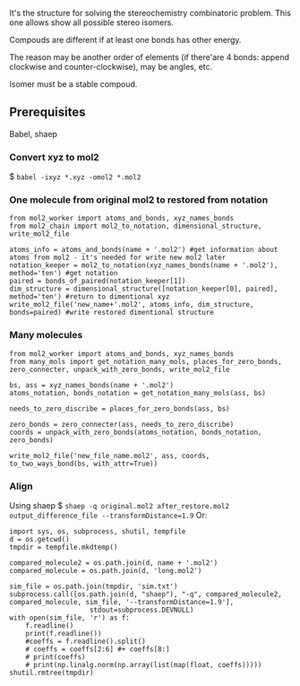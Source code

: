 It's the structure for solving the stereochemistry combinatoric problem. This one allows show all possible stereo isomers.

Compouds are different if at least one bonds has other energy.

The reason may be another order of elements (if there'are 4 bonds: append clockwise and counter-clockwise), may be angles, etc.

Isomer must be a stable compoud.

## Prerequisites
Babel, shaep

### Convert xyz to mol2
$ ```babel -ixyz *.xyz -omol2 *.mol2```

### One molecule from original mol2 to restored from notation

```
from mol2_worker import atoms_and_bonds, xyz_names_bonds  
from mol2_chain import mol2_to_notation, dimensional_structure, write_mol2_file

atoms_info = atoms_and_bonds(name + '.mol2') #get information about atoms from mol2 - it's needed for write new mol2 later
notation_keeper = mol2_to_notation(xyz_names_bonds(name + '.mol2'), method='ten') #get notation
paired = bonds_of_paired(notation_keeper[1])
dim_structure = dimensional_structure([notation_keeper[0], paired], method='ten') #return to dimentional xyz
write_mol2_file('new_name+'.mol2', atoms_info, dim_structure, bonds=paired) #write restored dimentional structure
```

### Many molecules
```
from mol2_worker import atoms_and_bonds, xyz_names_bonds 
from many_mols import get_notation_many_mols, places_for_zero_bonds, zero_connecter, unpack_with_zero_bonds, write_mol2_file

bs, ass = xyz_names_bonds(name + '.mol2')
atoms_notation, bonds_notation = get_notation_many_mols(ass, bs)

needs_to_zero_discribe = places_for_zero_bonds(ass, bs)

zero_bonds = zero_connecter(ass, needs_to_zero_discribe)
coords = unpack_with_zero_bonds(atoms_notation, bonds_notation, zero_bonds)

write_mol2_file('new_file_name.mol2', ass, coords, to_two_ways_bond(bs, with_attr=True))
```
### Align

Using shaep $ ```shaep -q original.mol2 after_restore.mol2 output_difference_file --transformDistance=1.9```
Or:
```
import sys, os, subprocess, shutil, tempfile
d = os.getcwd()
tmpdir = tempfile.mkdtemp()

compared_molecule2 = os.path.join(d, name + '.mol2')
compared_molecule = os.path.join(d, 'long.mol2')

sim_file = os.path.join(tmpdir, 'sim.txt')
subprocess.call([os.path.join(d, "shaep"), "-q", compared_molecule2, compared_molecule, sim_file, '--transformDistance=1.9'],
                    stdout=subprocess.DEVNULL)
with open(sim_file, 'r') as f:
    f.readline()
    print(f.readline())
    #coeffs = f.readline().split()
    # coeffs = coeffs[2:6] #+ coeffs[8:]
    # print(coeffs)
    # print(np.linalg.norm(np.array(list(map(float, coeffs)))))
shutil.rmtree(tmpdir)
```



